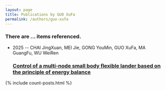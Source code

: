 ```yaml
---
layout: page
title: Publications by GUO XuFa
permalink: /authors/guo-xufa
---
```


<h3 id="number-posts">There are ... items referenced.</h3>
<ul class="post-list">
<li><span class='post-meta'>2025 -- CHAI JingXuan, MEI Jie, GONG YouMin, GUO XuFa, MA GuangFu, WU WeiRen</span><h3><a class='post-link' href="{{ site.baseurl }}/control-of-a-multi-node-small-body-flexible-lander-based-on-the-principle-of-energy-balance">Control of a multi-node small body flexible lander based on the principle of energy balance</a></h3></li>

</ul>
{% include count-posts.html %}
